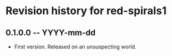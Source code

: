 # Revision history for red-spirals1

## 0.1.0.0 -- YYYY-mm-dd

* First version. Released on an unsuspecting world.
